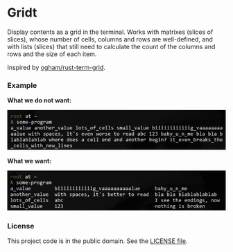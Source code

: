 # Gridt

Display contents as a grid in the terminal. Works with matrixes (slices of slices), whose number of cells, columns and rows are well-defined, and with lists (slices) that still need to calculate the count of the columns and rows and the size of each item.

Inspired by [ogham/rust-term-grid][1].

### Example

**What we do not want:**

![What we do not want](./.assets/what-we-do-not-want.png "What we do no want")

**What we want:**

![What we want](./.assets/what-we-want.png "What we want")

### License

This project code is in the public domain. See the [LICENSE file][2].

[1]: https://github.com/ogham/rust-term-grid/
[2]: https://github.com/Nhanderu/gridt/blob/master/LICENSE
